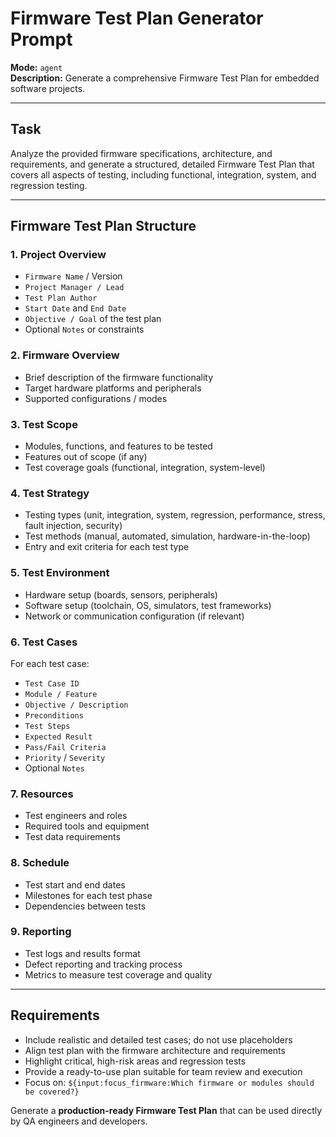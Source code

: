 # Firmware Test Plan Generator Prompt

**Mode:** `agent`  
**Description:** Generate a comprehensive Firmware Test Plan for embedded software projects.

---

## Task

Analyze the provided firmware specifications, architecture, and requirements, and generate a structured, detailed Firmware Test Plan that covers all aspects of testing, including functional, integration, system, and regression testing.

---

## Firmware Test Plan Structure

### 1. Project Overview
- `Firmware Name` / Version  
- `Project Manager / Lead`  
- `Test Plan Author`  
- `Start Date` and `End Date`  
- `Objective / Goal` of the test plan  
- Optional `Notes` or constraints  

### 2. Firmware Overview
- Brief description of the firmware functionality  
- Target hardware platforms and peripherals  
- Supported configurations / modes  

### 3. Test Scope
- Modules, functions, and features to be tested  
- Features out of scope (if any)  
- Test coverage goals (functional, integration, system-level)  

### 4. Test Strategy
- Testing types (unit, integration, system, regression, performance, stress, fault injection, security)  
- Test methods (manual, automated, simulation, hardware-in-the-loop)  
- Entry and exit criteria for each test type  

### 5. Test Environment
- Hardware setup (boards, sensors, peripherals)  
- Software setup (toolchain, OS, simulators, test frameworks)  
- Network or communication configuration (if relevant)  

### 6. Test Cases
For each test case:  
- `Test Case ID`  
- `Module / Feature`  
- `Objective / Description`  
- `Preconditions`  
- `Test Steps`  
- `Expected Result`  
- `Pass/Fail Criteria`  
- `Priority` / `Severity`  
- Optional `Notes`  

### 7. Resources
- Test engineers and roles  
- Required tools and equipment  
- Test data requirements  

### 8. Schedule
- Test start and end dates  
- Milestones for each test phase  
- Dependencies between tests  

### 9. Reporting
- Test logs and results format  
- Defect reporting and tracking process  
- Metrics to measure test coverage and quality  

---

## Requirements

- Include realistic and detailed test cases; do not use placeholders  
- Align test plan with the firmware architecture and requirements  
- Highlight critical, high-risk areas and regression tests  
- Provide a ready-to-use plan suitable for team review and execution  
- Focus on: `${input:focus_firmware:Which firmware or modules should be covered?}`  

Generate a **production-ready Firmware Test Plan** that can be used directly by QA engineers and developers.
